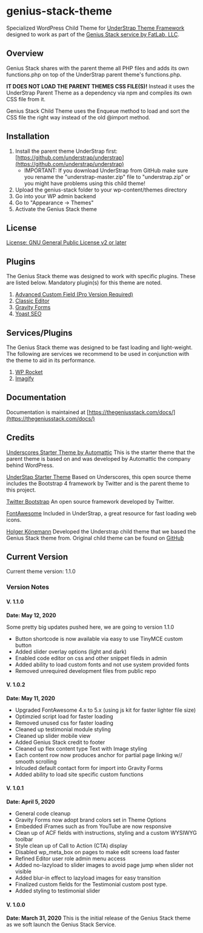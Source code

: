 # genius-stack-theme
Specialized WordPress Child Theme for [UnderStrap Theme Framework](https://github.com/understrap/understrap) designed to work as part of the [Genius Stack service by FatLab, LLC](https://thegeniusstack.com/).

## Overview
Genius Stack shares with the parent theme all PHP files and adds its own functions.php on top of the UnderStrap parent theme's functions.php.

**IT DOES NOT LOAD THE PARENT THEMES CSS FILE(S)!** Instead it uses the UnderStrap Parent Theme as a dependency via npm and compiles its own CSS file from it.

Genius Stack Child Theme uses the Enqueue method to load and sort the CSS file the right way instead of the old @import method.

## Installation
1. Install the parent theme UnderStrap first: [https://github.com/understrap/understrap](https://github.com/understrap/understrap)
   - IMPORTANT: If you download UnderStrap from GitHub make sure you rename the "understrap-master.zip" file to "understrap.zip" or you might have problems using this child theme!
2. Upload the genius-stack folder to your wp-content/themes directory
3. Go into your WP admin backend 
4. Go to "Appearance -> Themes"
5. Activate the Genius Stack theme

## License
[License: GNU General Public License v2 or later](http://www.gnu.org/licenses/gpl-2.0.html)

## Plugins
The Genius Stack theme was designed to work with specific plugins. These are listed below. Mandatory plugin(s) for this theme are noted.
1. [Advanced Custom Field (Pro Version Required)](https://www.advancedcustomfields.com/pro/)
2. [Classic Editor](https://wordpress.org/plugins/classic-editor/) 
3. [Gravity Forms](https://www.gravityforms.com/) 
4. [Yoast SEO](https://wordpress.org/plugins/wordpress-seo/) 

## Services/Plugins
The Genius Stack theme was designed to be fast loading and light-weight. The following are services we recommend to be used in conjunction with the theme to aid in its performance.
1. [WP Rocket](https://wp-rocket.me/)
2. [Imagify](https://wp-rocket.me/)

## Documentation
Documentation is maintained at [https://thegeniusstack.com/docs/](https://thegeniusstack.com/docs/)

## Credits
[Underscores Starter Theme by Automattic](https://underscores.me/)
This is the starter theme that the parent theme is based on and was developed by Automattic the company behind WordPress.

[UnderStap Starter Theme](https://understrap.com/)
Based on Underscores, this open source theme includes the Bootstrap 4 framework by Twitter and is the parent theme to this project.

[Twitter Bootstrap](https://getbootstrap.com/)
An open source framework developed by Twitter.

[FontAwesome](https://fontawesome.com/)
Included in UnderStrap, a great resource for fast loading web icons.

[Holger Könemann](https://www.holgerkoenemann.de/)
Developed the Understrap child theme that we based the Genius Stack theme from. Original child theme can be found on [GitHub](https://github.com/understrap/understrap-child)


## Current Version
Current theme version: 1.1.0

### Version Notes
#### V. 1.1.0
**Date: May 12, 2020**

Some pretty big updates pushed here, we are going to version 1.1.0

* Button shortcode is now available via easy to use TinyMCE custom button
* Added slider overlay options (light and dark)
* Enabled code editor on css and other snippet fileds in admin
* Added ability to load custom fonts and not use system provided fonts
* Removed unrequired development files from public repo

#### V. 1.0.2
**Date: May 11, 2020**

* Upgraded FontAwesome 4.x to 5.x (using js kit for faster lighter file size)
* Optimzied script load for faster loading
* Removed unused css for faster loading
* Cleaned up testimonial module styling
* Cleaned up slider mobile view
* Added Genius Stack credit to footer
* Cleaned up flex content type Text with Image styling
* Each content row now produces anchor for partial page linking w// smooth scrolling
* Inlcuded default contact form for import into Gravity Forms
* Added ability to load site specific custom functions

#### V. 1.0.1
**Date: April 5, 2020**

* General code cleanup
* Gravity Forms now adopt brand colors set in Theme Options
* Embedded iFrames such as from YouTube are now responsive
* Clean up of ACF fields with instructions, styling and a custom WYSIWYG toolbar
* Style clean up of  Call to Action (CTA) display
* Disabled wp_meta_box on pages to make edit screens load faster
* Refined Editor user role admin menu access
* Added no-lazyload to slider images to avoid page jump when slider not visible
* Added blur-in effect to lazyload images for easy transition
* Finalized custom fields for the Testimonial custom post type.
* Added styling to testimonial slider


#### V. 1.0.0
**Date: March 31, 2020**
This is the initial release of the Genius Stack theme as we soft launch the Genius Stack Service. 